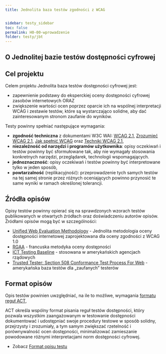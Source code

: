 ```yaml
---
title: Jednolita baza testów zgodności z WCAG


sidebar: testy_sidebar
toc: false
permalink: H0-00-wprowadzenie
folder: testy/jbt
---
```


## O Jednolitej bazie testów dostępności cyfrowej

## Cel projektu
Celem projektu Jednolita baza testów dostępności cyfrowej jest:
- zapewnienie podstawy do eksperckiej oceny dostępności cyfrowej zasobów internetowych ORAZ
- zwiększenie wartości ocen poprzez oparcie ich na wspólnej interpretacji WCAG i zestawie testów, które są wystarczająco solidne, aby dać zainteresowanym stronom zaufanie do wyników.

Testy powinny spełniać następujące wymagania:
- **zgodność techniczna** z dokumentami W3C WAI: [WCAG 2.1](https://www.w3.org/TR/WCAG21/), [Zrozumieć WCAG 2.1](https://www.w3.org/WAI/WCAG21/Understanding/), [Jak spełnić WCAG](https://wcag.lepszyweb.pl) oraz [Techniki WCAG 2.1](https://www.w3.org/WAI/WCAG21/Techniques/#techniques),
- **niezależność od narzędzi i programów użytkownika**: opisy oczekiwań i testów powinny być sformułowane tak, aby nie wymagały stosowania konkretnych narzędzi, przeglądarek, technologii wspomagających.
- **jednoznaczność**: opisy oczekiwań i testów powinny być interpretowane tylko w jeden sposób,    
- **powtarzalność** (replikacyjność): przeprowadzenie tych samych testów na tej samej stronie przez różnych oceniających powinno przynosić te same wyniki w ramach określonej tolerancji.

## Źródła opisów
Opisy testów powinny opierać się na sprawdzonych wzorach testów publikowanych w otwartych źródłach oraz doświadczeniu autorów opisów. Źródłami opisów mogą być w szczególności:
- [Unified Web Evaluation Methodology](http://www.wabcluster.org/uwem1_2/) - Jednolita metodologia oceny dostępności internetowej zaprojektowana dla oceny zgodności z WCAG 1.0
- [RGAA](https://rgaa.lepszyweb.pl) - francuska metodyka oceny dostępności
- [ICT Testing Baseline](https://section508coordinators.github.io/ICTTestingBaseline/) - stosowana w amerykańskich agencjach rządowych  
- [Trusted Tester: Section 508 Conformance Test Process For Web](https://section508coordinators.github.io/TrustedTester/) - amerykańska baza testów dla „zaufanych”  testerów

## Format opisów
Opis testów powinien uwzględniać, na ile to możliwe, wymagania [formatu reguł ACT](https://w3c.github.io/wcag-act/act-rules-format.html),

ACT określa wspólny format pisania reguł testów dostępności, który pozwala wszystkim zaangażowanym w testowanie dostępności dokumentować i udostępniać swoje procedury testowe w sposób solidny, przejrzysty i zrozumiały, a tym samym zwiększać rzetelność i porównywalność ocen dostępności, minimalizować zamieszanie powodowane różnymi interpretacjami norm dostępności cyfrowej.

- Zobacz [Format opisu testu](/szablon-opisu-testu)
